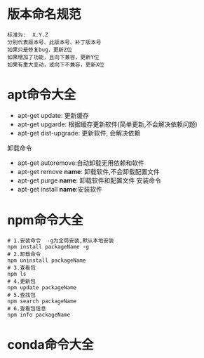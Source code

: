 # 版本命名规范

```
标准为:  X.Y.Z
分别代表版本号、此版本号、补丁版本号
如果只是修复bug，更新Z位
如果增加了功能，且向下兼容，更新Y位
如果有重大变动，或向下不兼容，更新X位
```

# apt命令大全

- apt-get update: 更新缓存
- apt-get upgarde: 根据缓存更新软件(简单更新,不会解决依赖问题)
- apt-get dist-upgrade: 更新软件, 会解决依赖  


卸载命令  
- apt-get autoremove:自动卸载无用依赖和软件
- apt-get remove  **name**: 卸载软件,不会卸载配置文件
- apt-get purge  **name**: 卸载软件和配置文件
安装命令
- apt-get install **name**:安装软件

# npm命令大全

```
# 1.安装命令  -g为全局安装,默认本地安装
npm install packageName -g
# 2.卸载命令
npm uninstall packageName
# 3.查看包
npm ls
# 4.更新包
npm update packageName
# 5.查找包
npm search packageName
# 6.查看包信息
npm info packageName
```
# conda命令大全